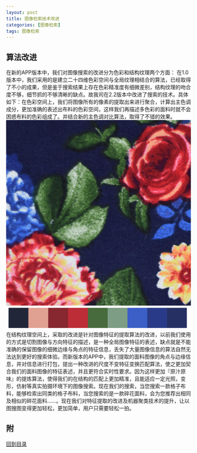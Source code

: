 ```yaml
---
layout: post
title: 图像检索技术改进
categories: [图像检索]
tags: 图像检索
---
```


> 

<span id="top"></span>

<h2 id="3">算法改进</h2>

在新的APP版本中，我们对图像搜索的改进分为色彩和结构纹理两个方面：
在1.0版本中，我们采用的是建立二十四维色彩空间与全局纹理相结合的算法，已经取得了不小的成果，但是鉴于搜索结果上存在色彩精准度有细微差别，结构纹理的吻合度不够，细节抓的不够清晰的缺点。故我司在2.2版本中改进了搜索的技术。具体如下：在色彩空间上，我们将图像所有的像素的提取出来进行聚合，计算出主色调成分，更加准确的表述出布料的色彩空间，这样我们再描述多色彩的面料时就不会困惑布料的色彩组成了。并结合新的主色调对比算法，取得了不错的效果。
![](../images/posts/2017/clr-1.jpg)
![](../images/posts/2017/clr-2.png)
在结构纹理空间上，采取的改进是针对图像特征的提取算法的改进，以前我们使用的方式是切割图像与方向特征的描述，是一种全局图像特征的表述，缺点就是不能准确的保留图像的细微边缘与角点的特征信息，丢失了大量图像信息的算法自然无法达到更好的搜索体验。而新版本的APP中，我们提取的面料图像的角点与边缘信息，并对信息进行打包，提出一种改进的尺度不变特征变换匹配算法，使之更加契合我们的面料图像的特征表述，并且更符合实时性要求。因为这样更加『原汁原味』的提炼算法，使得我们的在结构的匹配上更加精准，且能适应一定光照，变形，仿射等真实拍摄环境下的图像搜索。现在我们的搜索，当您搜索一款格子布料，能够检索出同类的格子布料，当您搜索的是一款碎花面料，会为您推荐出相同及相似的碎花面料……。现在我们对特征提取的改进及机器聚类技术的提升，让以图搜图变得更加轻松，更加简单，用户只需要轻松一拍。


## 附

[回到目录](#top)